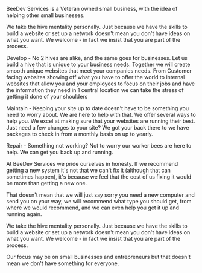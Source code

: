
BeeDev Services is a Veteran owned small business, with the idea of helping other small businesses.

We take the hive mentality personally.  Just because we have the skills to build a website or set up a network doesn't mean you don't have ideas on what you want.  We welcome - in fact we insist that you are part of the process.

Develop - No 2 hives are alike, and the same goes for businesses.  Let us build a hive that is unique to your business needs.  Together we will create smooth unique websites that meet your companies needs.  From Customer facing websites showing off what you have to offer the world to internal websites that allow you and your employees to focus on their jobs and have the information they need in 1 central location we can take the stress of getting it done of your shoulders

Maintain - Keeping your site up to date doesn't have to be something you need to worry about.  We are here to help with that.  We offer several ways to help you.  We excel at making sure that your websites are running their best.  Just need a few changes to your site?  We got your back there to we have packages to check in from a monthly basis on up to yearly.  

Repair - Something not working?  Not to worry our worker bees are here to help.  We can get you back up and running.

At BeeDev Services we pride ourselves in honesty.  If we recommend getting a new system it's not that we can't fix it (although that can sometimes happen), it's because we feel that the cost of us fixing it would be more than getting a new one.  

That doesn't mean that we will just say sorry you need a new computer and send you on your way, we will recommend what type you should get, from where we would recommend, and we can even help you get it up and running again.  

We take the hive mentality personally.  Just because we have the skills to build a website or set up a network doesn't mean you don't have ideas on what you want.  We welcome - in fact we insist that you are part of the process.  

Our focus may be on small businesses and entrepreneurs but that doesn't mean we don't have something for everyone. 
